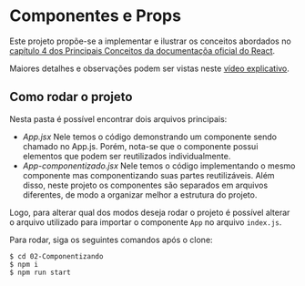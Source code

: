 # Componentes e Props

Este projeto propõe-se a implementar e ilustrar os conceitos abordados no [capítulo 4 dos Principais Conceitos da documentaçõa oficial do React](https://pt-br.reactjs.org/docs/components-and-props.html).

Maiores detalhes e observações podem ser vistas neste [vídeo explicativo](adicionar-link).

## Como rodar o projeto
Nesta pasta é possível encontrar dois arquivos principais:

- *App.jsx*
    Nele temos o código demonstrando um componente sendo chamado no App.js. Porém, nota-se que o componente possui elementos que podem ser reutilizados individualmente.
- *App-componentizado.jsx*
    Nele temos o código implementando o mesmo componente mas componentizando suas partes reutilizáveis. Além disso, neste projeto os componentes são separados em arquivos diferentes, de modo a organizar melhor a estrutura do projeto.

Logo, para alterar qual dos modos deseja rodar o projeto é possível alterar o arquivo utilizado para importar o componente `App` no arquivo `index.js`.

Para rodar, siga os seguintes comandos após o clone:
```
$ cd 02-Componentizando
$ npm i
$ npm run start
```